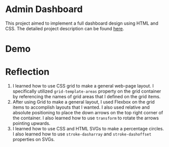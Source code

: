# Admin Dashboard

This project aimed to implement a full dashboard design using HTML and CSS. The detailed project description can be found [here](https://www.theodinproject.com/lessons/node-path-intermediate-html-and-css-admin-dashboard).

# Demo

# Reflection

1. I learned how to use CSS grid to make a general web-page layout. I specifically utilized `grid-template-areas` property on the grid container by referencing the names of grid areas that I defined on the grid items.
2. After using Grid to make a general layout, I used Flexbox on the grid items to accomplish layouts that I wanted. I also used relative and absolute positioning to place the down arrows on the top right corner of the container. I also learned how to use `transform` to rotate the arrows pointing upwards.
3. I learned how to use CSS and HTML SVGs to make a percentage circles. I also learned how to use `stroke-dasharray` and `stroke-dashoffset` properties on SVGs.
